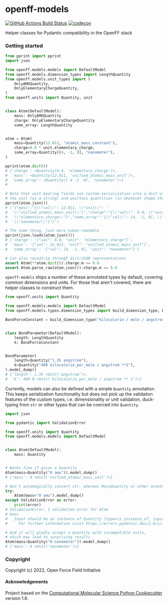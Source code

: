 openff-models
==============================
[//]: # (Badges)
[![GitHub Actions Build Status](https://github.com/openforcefield/openff-models/workflows/ci/badge.svg)](https://github.com/openforcefield/openff-models/actions?query=workflow%3Aci)
[![codecov](https://codecov.io/gh/openforcefield/openff-models/branch/main/graph/badge.svg)](https://codecov.io/gh/openforcefield/openff-models/branch/main)

Helper classes for Pydantic compatibility in the OpenFF stack

### Getting started

```python
from pprint import pprint
import json

from openff.models.models import DefaultModel
from openff.models.dimension_types import LengthQuantity
from openff.models.unit_types import (
    OnlyAMUQuantity,
    OnlyElementaryChargeQuantity,
)
from openff.units import Quantity, unit


class Atom(DefaultModel):
    mass: OnlyAMUQuantity
    charge: OnlyElementaryChargeQuantity
    some_array: LengthQuantity


atom = Atom(
    mass=Quantity(12.011, "atomic_mass_constant"),
    charge=0.0 * unit.elementary_charge,
    some_array=Quantity([4, -1, 0], "nanometer"),
)

pprint(atom.dict())
# {'charge': <Quantity(0.0, 'elementary_charge')>,
#  'mass': <Quantity(12.011, 'unified_atomic_mass_unit')>,
#  'some_array': <Quantity([ 4 -1  0], 'nanometer')>}
#

# Note that unit-bearing fields use custom serialization into a dict with separate key-val pairs for
# the unit (as a string) and unitless quantities (in whatever shape the data is)
pprint(atom.json())
# ('{"mass":"{\\"val\\": 12.011, \\"unit\\": '
#  '\\"unified_atomic_mass_unit\\"}","charge":"{\\"val\\": 0.0, \\"unit\\": '
#  '\\"elementary_charge\\"}","some_array":"{\\"val\\": [4, -1, 0], \\"unit\\": '
#  '\\"nanometer\\"}"}')

# The same thing, just more human-readable
pprint(json.loads(atom.json()))
# {'charge': '{"val": 0.0, "unit": "elementary_charge"}',
#  'mass': '{"val": 12.011, "unit": "unified_atomic_mass_unit"}',
#  'some_array': '{"val": [4, -1, 0], "unit": "nanometer"}'}

# Can also roundtrip through dict/JSON representations
assert Atom(**atom.dict()).charge.m == 0.0
assert Atom.parse_raw(atom.json()).charge.m == 0.0
```

`openff-models` ships a number of these annotated types by default, covering common dimensions and units. For those that aren't covered, there are helper classes to construct them.

```python
from openff.units import Quantity

from openff.models.models import DefaultModel
from openff.models.types.dimension_types import build_dimension_type, LengthQuantity

BondForceConstant = build_dimension_type("kilocalorie / mole / angstrom ** 2")


class BondParameter(DefaultModel):
    length: LengthQuantity
    k: BondForceConstant


BondParameter(
    length=Quantity("1.35 angstrom"),
    k=Quantity("400 kilocalorie_per_mole / angstrom **2"),
).model_dump()
# {'length': 1.35 <Unit('angstrom')>,
#  'k': 400.0 <Unit('kilocalorie_per_mole / angstrom ** 2')>}
```

Currently, models can also be defined with a simple `Quantity` annotation. This keeps serialization functionality but does not pick up the validaiton features of the custom types, i.e. dimensionality or unit validation, duck-typing from `str` or other types that can be coerced into `Quantity`.

```python
import json

from pydantic import ValidationError

from openff.units import Quantity
from openff.models.models import DefaultModel


class Atom(DefaultModel):
    mass: Quantity


# Works fine if given a Quantity
Atom(mass=Quantity("0 amu")).model_dump()
# {'mass': 0 <Unit('unified_atomic_mass_unit')>}

# Won't automagically convert str, whereas MassQuantity or other annotated types would
try:
    Atom(mass="0 amu").model_dump()
except ValidationError as error:
    print(error)
# ValidationError: 1 validation error for Atom
# mass
#   Input should be an instance of Quantity [type=is_instance_of, input_value='0 amu', input_type=str]
#     For further information visit https://errors.pydantic.dev/2.6/v/is_instance_of

# And it will gladly accept a Quantity with incompatible units,
# which may lead to surprising results
Atom(mass=Quantity("0 nanometer")).model_dump()
# {'mass': 0 <Unit('nanometer')>}
```

### Copyright

Copyright (c) 2022, Open Force Field Initiative


#### Acknowledgements

Project based on the
[Computational Molecular Science Python Cookiecutter](https://github.com/molssi/cookiecutter-cms) version 1.6.
